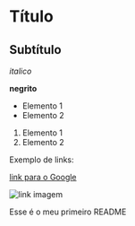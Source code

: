 # Título

## Subtítulo

*italico*

**negrito**

- Elemento 1
- Elemento 2
 
 1) Elemento 1
 2) Elemento 2

Exemplo de links:

 [link para o Google](https://www.google.com)

 
 ![link imagem](https://media2.dev.to/dynamic/image/width=1000,height=420,fit=cover,gravity=auto,format=auto/https%3A%2F%2Fdev-to-uploads.s3.amazonaws.com%2Fuploads%2Farticles%2Forhfikbukwzcd29ltmug.png)


Esse é o meu primeiro README